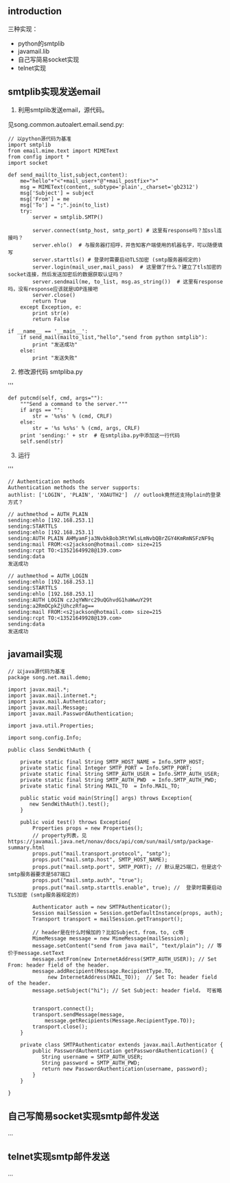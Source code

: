 ## introduction

三种实现：
- python的smtplib
- javamail.lib
- 自己写简易socket实现
- telnet实现

## smtplib实现发送email

1. 利用smtplib发送email，源代码。

见song.common.autoalert.email.send.py:

    // 以python源代码为基准
    import smtplib  
    from email.mime.text import MIMEText  
    from config import *
    import socket
    
    def send_mail(to_list,subject,content):  
        me="hello"+"<"+mail_user+"@"+mail_postfix+">"  
        msg = MIMEText(content,_subtype='plain',_charset='gb2312')  
        msg['Subject'] = subject
        msg['From'] = me
        msg['To'] = ";".join(to_list)  
        try:  
            server = smtplib.SMTP()
            
            server.connect(smtp_host, smtp_port) # 这里有response吗？加ssl连接吗？
            server.ehlo()  # 与服务器打招呼，并告知客户端使用的机器名字，可以随便填写
            server.starttls() # 登录时需要启动TLS加密 (smtp服务器规定的)
            server.login(mail_user,mail_pass)  # 这里做了什么？建立了tls加密的socket连接，然后发送加密后的数据获取认证吗？
            server.sendmail(me, to_list, msg.as_string())  # 这里有response吗，没有response应该就是UDP连接吧 
            server.close()
            return True  
        except Exception, e:  
            print str(e)  
            return False  
        
    if __name__ == '__main__':  
        if send_mail(mailto_list,"hello","send from python smtplib"):  
            print "发送成功"  
        else:  
            print "发送失败"  


2. 修改源代码 smtpliba.py

'''

    def putcmd(self, cmd, args=""):
        """Send a command to the server."""
        if args == "":
            str = '%s%s' % (cmd, CRLF)
        else:
            str = '%s %s%s' % (cmd, args, CRLF)
        print 'sending:' + str  # 在smtpliba.py中添加这一行代码
        self.send(str)

3. 运行

'''
    
    // Authentication methods
    Authentication methods the server supports:
    authlist: ['LOGIN', 'PLAIN', 'XOAUTH2']  // outlook竟然还支持plain的登录方式？
    
    // authmethod = AUTH_PLAIN
    sending:ehlo [192.168.253.1]
    sending:STARTTLS
    sending:ehlo [192.168.253.1]
    sending:AUTH PLAIN AHMyamFja3NvbkBob3RtYWlsLmNvbQBrZGY4KmRmNSFzNF9q
    sending:mail FROM:<s2jackson@hotmail.com> size=215
    sending:rcpt TO:<13521649928@139.com>
    sending:data
    发送成功
    
    // authmethod = AUTH_LOGIN
    sending:ehlo [192.168.253.1]
    sending:STARTTLS
    sending:ehlo [192.168.253.1]
    sending:AUTH LOGIN czJqYWNrc29uQGhvdG1haWwuY29t
    sending:a2RmOCpkZjUhczRfag==
    sending:mail FROM:<s2jackson@hotmail.com> size=215
    sending:rcpt TO:<13521649928@139.com>
    sending:data
    发送成功


## javamail实现

    // 以java源代码为基准
    package song.net.mail.demo;
    
    import javax.mail.*;
    import javax.mail.internet.*;
    import javax.mail.Authenticator;
    import javax.mail.Message;
    import javax.mail.PasswordAuthentication;
    
    import java.util.Properties;
    
    import song.config.Info;
    
    public class SendWithAuth {
    
        private static final String SMTP_HOST_NAME = Info.SMTP_HOST;
        private static final Integer SMTP_PORT = Info.SMTP_PORT;
        private static final String SMTP_AUTH_USER = Info.SMTP_AUTH_USER;
        private static final String SMTP_AUTH_PWD  = Info.SMTP_AUTH_PWD;
        private static final String MAIL_TO  = Info.MAIL_TO;
    
        public static void main(String[] args) throws Exception{
           new SendWithAuth().test();
        }
    
        public void test() throws Exception{
            Properties props = new Properties();
            // property列表，见 https://javamail.java.net/nonav/docs/api/com/sun/mail/smtp/package-summary.html
            props.put("mail.transport.protocol", "smtp");
            props.put("mail.smtp.host", SMTP_HOST_NAME);
            props.put("mail.smtp.port", SMTP_PORT); // 默认是25端口，但是这个smtp服务器要求是587端口
            props.put("mail.smtp.auth", "true");
            props.put("mail.smtp.starttls.enable", true); //  登录时需要启动TLS加密 (smtp服务器规定的)
    
            Authenticator auth = new SMTPAuthenticator();
            Session mailSession = Session.getDefaultInstance(props, auth);
            Transport transport = mailSession.getTransport();
    
            // header是在什么时候加的？比如Subject，from，to, cc等
            MimeMessage message = new MimeMessage(mailSession);
            message.setContent("send from java mail", "text/plain"); // 等价于message.setText
            message.setFrom(new InternetAddress(SMTP_AUTH_USER)); // Set From: header field of the header.
            message.addRecipient(Message.RecipientType.TO,
                 new InternetAddress(MAIL_TO));  // Set To: header field of the header.
            message.setSubject("hi"); // Set Subject: header field， 可省略
            
            
            transport.connect();
            transport.sendMessage(message,
                message.getRecipients(Message.RecipientType.TO));
            transport.close();
        }
    
        private class SMTPAuthenticator extends javax.mail.Authenticator {
            public PasswordAuthentication getPasswordAuthentication() {
               String username = SMTP_AUTH_USER;
               String password = SMTP_AUTH_PWD;
               return new PasswordAuthentication(username, password);
            }
        }
    
    }





## 自己写简易socket实现smtp邮件发送

...

## telnet实现smtp邮件发送

...